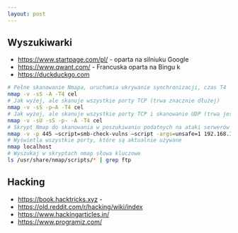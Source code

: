 ```yaml
---
layout: post
---
```


## Wyszukiwarki
* <https://www.startpage.com/pl/> - oparta na silniuku Google
* <https://www.qwant.com/> - Francuska oparta na Bingu k
* <https://duckduckgo.com> 



```bash
# Pełne skanowanie Nmapa, uruchamia ukrywanie synchronizacji, czas T4
nmap -v -sS -A -T4 cel
# Jak wyżej, ale skanuje wszystkie porty TCP (trwa znacznie dłużej)
nmap -v -sS -p–A -T4 cel
# Jak wyżej, ale skanuje wszystkie porty TCP i skanowanie UDP (trwa jeszcze dłużej)
nmap -v -sU -sS -p- -A -T4 cel
# Skrypt Nmap do skanowania w poszukiwaniu podatnych na ataki serwerów SMB
nmap -v -p 445 –script=smb-check-vulns –script -args=unsafe=1 192.168.1.X
# Wyświetla wszystkie porty, które są aktualnie używane 
nmap localhost
# Wyszukaj w skryptach nmap słowa kluczowe
ls /usr/share/nmap/scripts/* | grep ftp    
```

## Hacking
* <https://book.hacktricks.xyz> -
* <https://old.reddit.com/r/hacking/wiki/index>
* <https://www.hackingarticles.in/>
* <https://www.programiz.com/>
